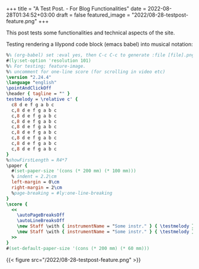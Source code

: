 +++
title = "A Test Post. - For Blog Functionalities"
date = 2022-08-28T01:34:52+03:00
draft = false
featured_image = "2022/08-28-testpost-feature.png"
+++

This post tests some functionalities and technical aspects of the site.

Testing rendering a lilypond code block (emacs babel) into musical notation:

```lilypond
%% (org-babel) set :eval yes, then C-c C-c to generate :file [file].png
#(ly:set-option 'resolution 101)
%% For testing; feature-image.
%% uncomment for one-line score (for scrolling in video etc)
\version "2.24.4"
\language "english"
\pointAndClickOff
\header { tagline = "" }
testmelody = \relative c' {
  c8 d e f g a b c
  c,8 d e f g a b c
  c,8 d e f g a b c
  c,8 d e f g a b c
  c,8 d e f g a b c
  c,8 d e f g a b c
  c,8 d e f g a b c
  c,8 d e f g a b c
  c,8 d e f g a b c
}
%showFirstLength = R4*7
\paper {
  #(set-paper-size '(cons (* 200 mm) (* 100 mm)))
  % indent = 2.2\cm
  left-margin = 0\cm
  right-margin = 2\cm
  %page-breaking = #ly:one-line-breaking
}
\score {
  <<
    \autoPageBreaksOff
    \autoLineBreaksOff
    \new Staff \with { instrumentName = "Some instr." } { \testmelody }
    \new Staff \with { instrumentName = "Some instr." } { \testmelody }
  >>
}
#(set-default-paper-size '(cons (* 200 mm) (* 60 mm)))
```

{{< figure src="/2022/08-28-testpost-feature.png" >}}
